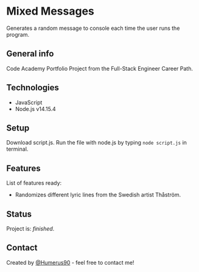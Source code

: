 # Mixed Messages
Generates a random message to console each time the user runs the program.

## General info
Code Academy Portfolio Project from the Full-Stack Engineer Career Path.

## Technologies
* JavaScript
* Node.js v14.15.4

## Setup
Download script.js. Run the file with node.js by typing `node script.js` in terminal.

## Features
List of features ready:
* Randomizes different lyric lines from the Swedish artist Thåström.

## Status
Project is: _finished_.

## Contact
Created by [@Humerus90](https://github.com/Humerus90) - feel free to contact me!
